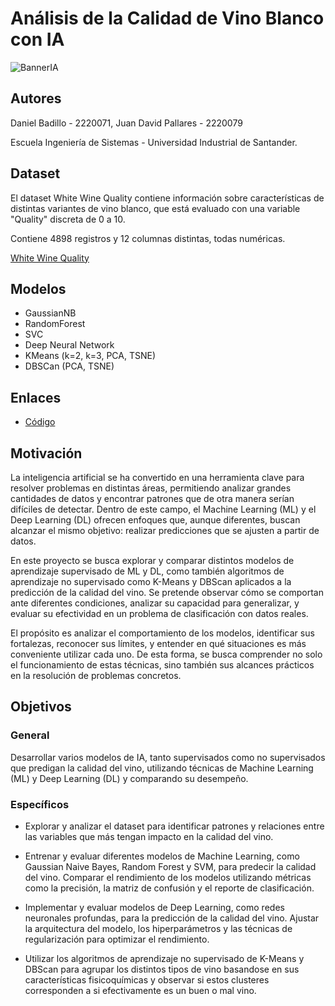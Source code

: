 # Análisis de la Calidad de Vino Blanco con IA

![BannerIA](https://github.com/user-attachments/assets/fe1eb49f-834b-4466-a65d-0aee8f999542)

## Autores
Daniel Badillo - 2220071, Juan David Pallares - 2220079

Escuela Ingeniería de Sistemas - Universidad Industrial de Santander.

## Dataset
El dataset White Wine Quality contiene información sobre características de distintas variantes de vino blanco, que está evaluado con una variable "Quality" discreta de 0 a 10. 

Contiene 4898 registros y 12 columnas distintas, todas numéricas.

[White Wine Quality](https://www.kaggle.com/datasets/piyushagni5/white-wine-quality/data)

## Modelos
- GaussianNB
- RandomForest
- SVC
- Deep Neural Network
- KMeans (k=2, k=3, PCA, TSNE)
- DBSCan (PCA, TSNE)

## Enlaces
- [Código](https://colab.research.google.com/drive/1KaCnuniFLZtTSVGKjOyMbGoZFbn6lSYZ?usp=sharing)

## Motivación
La inteligencia artificial se ha convertido en una herramienta clave para resolver problemas en distintas áreas, permitiendo analizar grandes cantidades de datos y encontrar patrones que de otra manera serían difíciles de detectar. Dentro de este campo, el Machine Learning (ML) y el Deep Learning (DL) ofrecen enfoques que, aunque diferentes, buscan alcanzar el mismo objetivo: realizar predicciones que se ajusten a partir de datos.

En este proyecto se busca explorar y comparar distintos modelos de aprendizaje supervisado de ML y DL, como también algoritmos de aprendizaje no supervisado como K-Means y DBScan aplicados a la predicción de la calidad del vino. Se pretende observar cómo se comportan ante diferentes condiciones, analizar su capacidad para generalizar, y evaluar su efectividad en un problema de clasificación con datos reales.

El propósito es analizar el comportamiento de los modelos, identificar sus fortalezas, reconocer sus límites, y entender en qué situaciones es más conveniente utilizar cada uno. De esta forma, se busca comprender no solo el funcionamiento de estas técnicas, sino también sus alcances prácticos en la resolución de problemas concretos.

## Objetivos

### General
Desarrollar varios modelos de IA, tanto supervisados como no supervisados que predigan la calidad del vino, utilizando técnicas de Machine Learning (ML) y Deep Learning (DL) y comparando su desempeño.

### Específicos
- Explorar y analizar el dataset para identificar patrones y relaciones entre las variables que más tengan impacto en la calidad del vino.

- Entrenar y evaluar diferentes modelos de Machine Learning, como Gaussian Naive Bayes, Random Forest y SVM, para predecir la calidad del vino. Comparar el rendimiento de los modelos utilizando métricas como la precisión, la matriz de confusión y el reporte de clasificación.

- Implementar y evaluar modelos de Deep Learning, como redes neuronales profundas, para la predicción de la calidad del vino. Ajustar la arquitectura del modelo, los hiperparámetros y las técnicas de regularización para optimizar el rendimiento.

- Utilizar los algoritmos de aprendizaje no supervisado de K-Means y DBScan para agrupar los distintos tipos de vino basandose en sus características fisicoquímicas y observar si estos clusteres corresponden a si efectivamente es un buen o mal vino.

